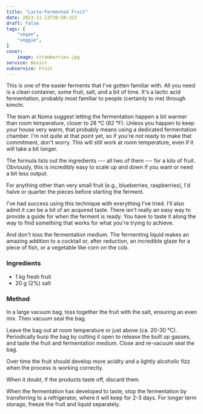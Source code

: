 ```yaml
---
title: "Lacto-Fermented Fruit"
date: 2023-11-13T20:58:32Z
draft: false
tags: [
    "vegan",
    "veggie",
]
cover:
    image: strawberries.jpg
service: Basics
subservice: Fruit
---
```


This is one of the easier ferments that I've gotten familiar with. All you need is a clean container, some fruit, salt, and a bit of time. It's a lactic acid fermentation, probably most familiar to people (certainly to me) through kimchi.

The team at Noma suggest letting the fermentation happen a bit warmer than room temperature, closer to 28 °C (82 °F). Unless you happen to keep your house very warm, that probably means using a dedicated fermentation chamber. I'm not quite at that point yet, so if you're not ready to make that commitment, don't worry. This will still work at room temperature, even if it will take a bit longer.

The formula lists out the ingredients --- all two of them --- for a kilo of fruit. Obviously, this is incredibly easy to scale up and down if you want or need a bit less output.

For anything other than very small fruit (e.g., blueberries, raspberries), I'd halve or quarter the pieces before starting the ferment.

I've had success using this technique with everything I've tried. I'll also admit it can be a bit of an acquired taste. There isn't really an easy way to provide a guide for when the ferment is ready. You have to taste it along the way to find something that works for what you're trying to achieve.

And don't toss the fermentation medium. The fermenting liquid makes an amazing addition to a cocktail or, after reduction, an incredible glaze for a piece of fish, or a vegetable like corn on the cob.

### Ingredients

* 1 kg fresh fruit
* 20 g (2%) salt

### Method

In a large vacuum bag, toss together the fruit with the salt, ensuring an even mix. Then vacuum seal the bag.

Leave the bag out at room temperature or just above (ca. 20-30 °C). Periodically burp the bag by cutting it open to release the built up gasses, and taste the fruit and fermentation medium. Close and re-vacuum seal the bag.

Over time the fruit should develop more acidity and a lightly alcoholic fizz when the process is working correctly.

When it doubt, if the products taste off, discard them.

When the fermentation has developed to taste, stop the fermentation by transferring to a refrigerator, where it will keep for 2-3 days. For longer term storage, freeze the fruit and liquid separately.

